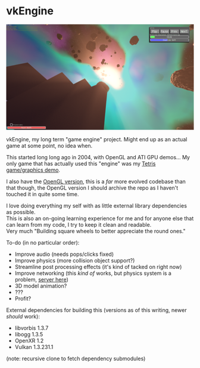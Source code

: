 # vkEngine
![vkEngine screen shot](https://github.com/seishuku/vkEngine/blob/master/screen%20shot.png)

vkEngine, my long term "game engine" project.
Might end up as an actual game at some point, no idea when.

This started long long ago in 2004, with OpenGL and ATI GPU demos... My only game that has actually used this "engine" was my [Tetris game/graphics demo](https://github.com/seishuku/Tetris).

I also have the [OpenGL version](https://github.com/seishuku/Engine), this is a *far* more evolved codebase than that though, the OpenGL version I should archive the repo as I haven't touched it in quite some time.

I love doing everything my self with as little external library dependencies as possible.<br>
This is also an on-going learning experience for me and for anyone else that can learn from my code, I try to keep it clean and readable.<br>
Very much "Building square wheels to better appreciate the round ones."

To-do (in no particular order):
- Improve audio (needs pops/clicks fixed)
- Improve physics (more collision object support?)
- Streamline post processing effects (it's kind of tacked on right now)
- Improve networking (this *kind of* works, but physics system is a problem, [server here](https://github.com/seishuku/vkEngineServer))
- 3D model animation?
- ???
- Profit?


External dependencies for building this (versions as of this writing, newer *should* work):
 - libvorbis 1.3.7
 - libogg 1.3.5
 - OpenXR 1.2
 - Vulkan 1.3.231.1

(note: recursive clone to fetch dependency submodules)

